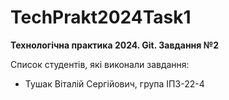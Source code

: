 # TechPrakt2024Task1
**Технологічна практика 2024. Git. Завдання №2**

Список студентів, які виконали завдання:
* Тушак Віталій Сергійович, група ІПЗ-22-4
